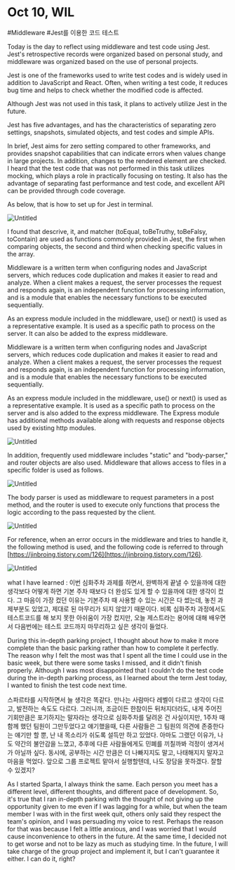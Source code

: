 # Oct 10, WIL

#Middleware #Jest를 이용한 코드 테스트

Today is the day to reflect using middleware and test code using Jest. Jest's retrospective records were organized based on personal study, and middleware was organized based on the use of personal projects.

Jest is one of the frameworks used to write test codes and is widely used in addition to JavaScript and React. Often, when writing a test code, it reduces bug time and helps to check whether the modified code is affected.

Although Jest was not used in this task, it plans to actively utilize Jest in the future.

Jest has five advantages, and has the characteristics of separating zero settings, snapshots, simulated objects, and test codes and simple APIs.

In brief, Jest aims for zero setting compared to other frameworks, and provides snapshot capabilities that can indicate errors when values change in large projects. In addition, changes to the rendered element are checked. I heard that the test code that was not performed in this task utilizes mocking, which plays a role in practically focusing on testing. It also has the advantage of separating fast performance and test code, and excellent API can be provided through code coverage.

As below, that is how to set up for Jest in terminal. 

![Untitled](Oct%2010,%20WIL%20499360892fbd498da534e15f18166887/Untitled.png)

I found that descrive, it, and matcher (toEqual, toBeTruthy, toBeFalsy, toContain) are used as functions commonly provided in Jest, the first when comparing objects, the second and third when checking specific values in the array.

Middleware is a written term when configuring nodes and JavaScript servers, which reduces code duplication and makes it easier to read and analyze. When a client makes a request, the server processes the request and responds again, is an independent function for processing information, and is a module that enables the necessary functions to be executed sequentially.

As an express module included in the middleware, use() or next() is used as a representative example. It is used as a specific path to process on the server. It can also be added to the express middleware.

Middleware is a written term when configuring nodes and JavaScript servers, which reduces code duplication and makes it easier to read and analyze. When a client makes a request, the server processes the request and responds again, is an independent function for processing information, and is a module that enables the necessary functions to be executed sequentially.

As an express module included in the middleware, use() or next() is used as a representative example. It is used as a specific path to process on the server and is also added to the express middleware. The Express module has additional methods available along with requests and response objects used by existing http modules.

![Untitled](Oct%2010,%20WIL%20499360892fbd498da534e15f18166887/Untitled%201.png)

In addition, frequently used middleware includes "static" and "body-parser," and router objects are also used. Middleware that allows access to files in a specific folder is used as follows.

![Untitled](Oct%2010,%20WIL%20499360892fbd498da534e15f18166887/Untitled%202.png)

The body parser is used as middleware to request parameters in a post method, and the router is used to execute only functions that process the logic according to the pass requested by the client.

![Untitled](Oct%2010,%20WIL%20499360892fbd498da534e15f18166887/Untitled%203.png)

For reference, when an error occurs in the middleware and tries to handle it, the following method is used, and the following code is referred to through [https://jinbroing.tistory.com/126](https://jinbroing.tistory.com/126).

![Untitled](Oct%2010,%20WIL%20499360892fbd498da534e15f18166887/Untitled%204.png)

what I have learned : 이번 심화주차 과제를 하면서, 완벽하게 끝낼 수 있을까에 대한 생각보다 어떻게 하면 기본 주차 때보다 더 완성도 있게 할 수 있을까에 대한 생각이 컸다. 그 마음이 가장 컸던 이유는 기본주차 때 사용할 수 있는 시간은 다 썼는데, 놓친 과제부분도 있었고, 제대로 된 마무리가 되지 않았기 때문이다. 비록 심화주차 과정에서도 테스트코드를 해 보지 못한 아쉬움이 가장 컸지만, 오늘 제스트라는 용어에 대해 배우면서 다음번에는 테스트 코드까지 마무리하고 싶은 생각이 들었다.

During this in-depth parking project, I thought about how to make it more complete than the basic parking rather than how to complete it perfectly. The reason why I felt the most was that I spent all the time I could use in the basic week, but there were some tasks I missed, and it didn't finish properly. Although I was most disappointed that I couldn't do the test code during the in-depth parking process, as I learned about the term Jest today, I wanted to finish the test code next time.

스파르타를 시작하면서 늘 생각은 똑같다. 만나는 사람마다 레벨이 다르고 생각이 다르고, 발전하는 속도도 다르다. 그러니까, 조금이든 한참이든 뒤처지더라도, 내게 주어진 기회만큼은 포기하지는 말자라는 생각으로 심화주차를 달려온 건 사실이지만, 1주차 때 함께 했던 팀원이 그만두었다고 얘기했을때, 다른 사람들은 그 팀원의 의견에 존중한다는 얘기만 할 뿐, 난 내 목소리가 쉬도록 설득만 하고 있었다. 아마도 그랬던 이유가, 나도 약간의 불안감을 느꼈고, 추후에 다른 사람들에게도 민폐를 끼칠까봐 걱정이 생겨서가 아닐까 싶다. 동시에, 공부하는 시간 만큼은 더 나빠지지도 말고, 나태해지지 말자고 마음을 먹었다. 앞으로 그룹 프로젝트 맡아서 실행할텐데, 나도 장담을 못하겠다. 잘할 수 있겠지?

As I started Sparta, I always think the same. Each person you meet has a different level, different thoughts, and different pace of development. So, it's true that I ran in-depth parking with the thought of not giving up the opportunity given to me even if I was lagging for a while, but when the team member I was with in the first week quit, others only said they respect the team's opinion, and I was persuading my voice to rest. Perhaps the reason for that was because I felt a little anxious, and I was worried that I would cause inconvenience to others in the future. At the same time, I decided not to get worse and not to be lazy as much as studying time. In the future, I will take charge of the group project and implement it, but I can't guarantee it either. I can do it, right?